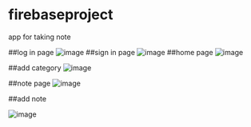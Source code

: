 # firebaseproject

app for taking note 

##log in page
![image](https://github.com/user-attachments/assets/4e256627-d63c-4d14-a808-abf46bf3b19f)
##sign in page 
![image](https://github.com/user-attachments/assets/a5934379-17a2-489b-aa50-be0a27428ba5)
##home page
![image](https://github.com/user-attachments/assets/ce068251-06f3-450c-bba2-ed64fee1aba0)

##add category
![image](https://github.com/user-attachments/assets/dc0bd4e7-0174-4519-8f63-422e529a23a5)

##note page
![image](https://github.com/user-attachments/assets/e0d08633-ff14-43d1-88ab-d3b26176c0a5)

##add note 

![image](https://github.com/user-attachments/assets/5c7b1daa-301d-4380-ada7-266a203f6acc)


